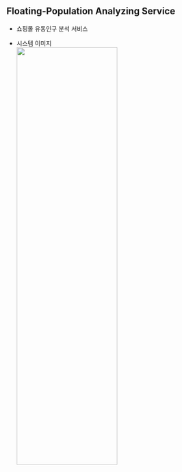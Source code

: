 ## Floating-Population Analyzing Service
* 쇼핑몰 유동인구 분석 서비스

* 시스템 이미지   
<img src="https://user-images.githubusercontent.com/61045469/114060991-e0f98300-98d0-11eb-80d7-cf34c32a439a.png" width="70%" height="50%"></img><br/>
